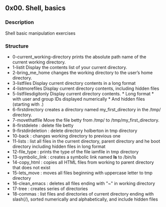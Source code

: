 ## 0x00. Shell, basics
### Description 
Shell basic manipulation exercises
### Structure
* 0-current_working-directory 
      prints the absolute path name of the current working directory.
* 1-listit
       Display the contents list of your current directory.
* 2-bring_me_home
      changes the working directory to the user’s home directory.
* 3-listfiles
      Display current directory contents in a long format
* 4-listmorefiles
      Display current directory contents, including hidden files 
* 5-listfilesdigitonly
      Display current directory contents.
          *  Long format
          *  with user and group IDs displayed numerically
          *  And hidden files (starting with .)
* 6-firstdirectory
       creates a directory named my_first_directory in the /tmp/ directory.
* 7-movethatfile
       Move the file betty from /tmp/ to /tmp/my_first_directory.
* 8-firstdelete : delete file betty
* 9-firstdirdeletion : delete directory holberton in tmp directory
* 10-back : changes working directory to previous one
* 11-lists : list all files in the current directory, parent directory and he boot directory including hidden files in long format
* 12-file_type : prints the type of the file iamfile in tmp directory
* 13-symbolic_link : creates a symbolic link named __ls__ to /bin/ls
* 14-copy_html : copies all HTML files from working to parent directory that does not exist
* 15-lets_move : moves all files beginning with uppercase letter to tmp directory
* 16-clean_emacs : deletes all files ending with "~" in working directory
* 17-tree : creates series of directories
* 18-commas : list files and directories of current directory ending with slash(/), sorted numerically and alphabetically, and include hidden files

